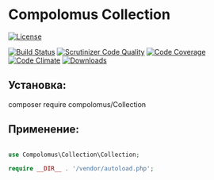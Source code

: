 # Compolomus Collection

[![License](https://poser.pugx.org/compolomus/Collection/license)](https://packagist.org/packages/compolomus/Collection)

[![Build Status](https://scrutinizer-ci.com/g/Compolomus/Collection/badges/build.png?b=master)](https://scrutinizer-ci.com/g/Compolomus/Collection/build-status/master)
[![Scrutinizer Code Quality](https://scrutinizer-ci.com/g/Compolomus/Collection/badges/quality-score.png?b=master)](https://scrutinizer-ci.com/g/Compolomus/Collection/?branch=master)
[![Code Coverage](https://scrutinizer-ci.com/g/Compolomus/Collection/badges/coverage.png?b=master)](https://scrutinizer-ci.com/g/Compolomus/Collection/?branch=master)
[![Code Climate](https://codeclimate.com/github/Compolomus/Collection/badges/gpa.svg)](https://codeclimate.com/github/Compolomus/Collection)
[![Downloads](https://poser.pugx.org/compolomus/Collection/downloads)](https://packagist.org/packages/compolomus/Collection)

## Установка:

composer require compolomus/Collection

## Применение:

```php

use Compolomus\Collection\Collection;

require __DIR__ . '/vendor/autoload.php';



```
